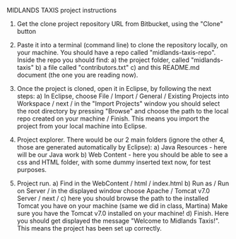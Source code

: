 MIDLANDS TAXIS project instructions

1. Get the clone project repository URL from Bitbucket, using the "Clone" button

2. Paste it into a terminal (command line) to clone the repository locally, on your machine.
You should have a repo called "midlands-taxis-repo". Inside the repo you should find:
a) the project folder, called "midlands-taxis"
b) a file called "contributors.txt"
c) and this README.md document (the one you are reading now).

3. Once the project is cloned, open it in Eclipse, by following the next steps:
a) In Eclipse, choose File / Import / General / Existing Projects into Workspace / next / in the "Import Projects" window you should select the root directory by pressing "Browse" and choose the path to the local repo created on your machine / Finish.
This means you import the project from your local machine into Eclipse.

4. Project explorer.
There would be our 2 main folders (ignore the other 4, those are generated automatically by Eclipse):
a) Java Resources - here will be our Java work
b) Web Content - here you should be able to see a css and HTML folder, with some dummy inserted text now, for test purposes.


5. Project run.
a) Find in the WebContent / html / index.html
b) Run as / Run on Server / in the displayed window choose Apache / Tomcat v7.0 Server / next /
c) here you should browse the path to the installed Tomcat you have on your machine (same we did in class, Martina)
Make sure you have the Tomcat v7.0 installed on your machine!
d) Finish. Here you should get displayed the message "Welcome to Midlands Taxis!".
This means the project has been set up correctly.
